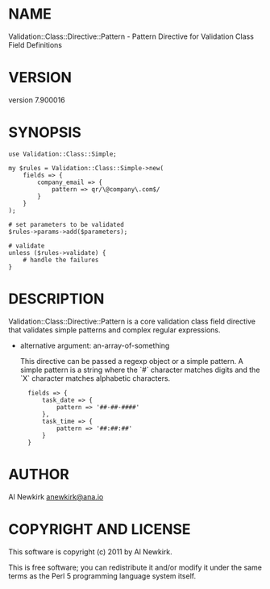 # NAME

Validation::Class::Directive::Pattern - Pattern Directive for Validation Class Field Definitions

# VERSION

version 7.900016

# SYNOPSIS

    use Validation::Class::Simple;

    my $rules = Validation::Class::Simple->new(
        fields => {
            company_email => {
                pattern => qr/\@company\.com$/
            }
        }
    );

    # set parameters to be validated
    $rules->params->add($parameters);

    # validate
    unless ($rules->validate) {
        # handle the failures
    }

# DESCRIPTION

Validation::Class::Directive::Pattern is a core validation class field directive
that validates simple patterns and complex regular expressions.

- alternative argument: an-array-of-something

    This directive can be passed a regexp object or a simple pattern. A simple
    pattern is a string where the \`\#\` character matches digits and the \`X\` character
    matches alphabetic characters.

        fields => {
            task_date => {
                pattern => '##-##-####'
            },
            task_time => {
                pattern => '##:##:##'
            }
        }

# AUTHOR

Al Newkirk <anewkirk@ana.io>

# COPYRIGHT AND LICENSE

This software is copyright (c) 2011 by Al Newkirk.

This is free software; you can redistribute it and/or modify it under
the same terms as the Perl 5 programming language system itself.
